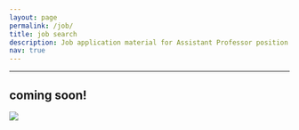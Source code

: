 ```yaml
---
layout: page
permalink: /job/
title: job search
description: Job application material for Assistant Professor position in Fall 2021.
nav: true
---
```

___

## coming soon!

<img src="https://github.com/giuliaguidi/giuliaguidi.github.io/blob/faa1f6a7ef541ccb2756d570f2f66fc1a309d445/_images/imgturtle.jpeg"/>